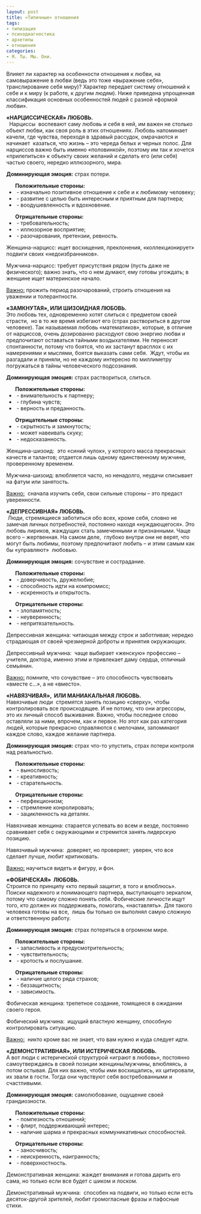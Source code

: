 ```yaml
---
layout: post
title: «Типичные» отношения
tags:
- типизация
- психодиагностика
- архетипы
- отношения
categories:
- Я. Ты. Мы. Они.
---
```

<article>
<p class="page-intro">Влияет ли характер на особенности отношения к любви, на самовыражение в любви (ведь это тоже «выражение себя», транслирование себя миру)?
Характер передает систему отношений к себе и к миру (к работе, к другим людям). Ниже приведена упрощенная классификация основных особенностей людей с разной «формой любви».</p>

<p><b>«НАРЦИССИЧЕСКАЯ» ЛЮБОВЬ.</b><br>
&nbsp; Нарциссы&nbsp; воспевают саму любовь и себя в ней, им важен не столько объект любви, как своя роль в этих отношениях. Любовь напоминает качели, где чувства, переходя в здравый рассудок, омрачаются и начинает &nbsp;казаться, что жизнь – это череда белых и черных полос. Для нарциссов важно быть именно «половинкой», поэтому им так и хочется «прилепиться» к объекту своих желаний и сделать его (или себя) частью своего, нередко иллюзорного, мира.</p><p><b>Доминирующая эмоция:</b> страх потери.</p>
<ul><b>Положительные стороны:</b><li>&nbsp;- изначально позитивное отношение к себе и к любимому человеку;</li><li>&nbsp;- развитие с целью быть интересным и приятным для партнера;</li><li>&nbsp;- воодушевленность и вдохновение.</li></ul>
<ul><b>Отрицательные стороны:</b><li>&nbsp;- требовательность;</li><li>&nbsp;- иллюзорное восприятие;</li><li>&nbsp;- разочарования, претензии, ревность.</li></ul>
<p>Женщина-нарцисс: ищет восхищения, преклонения, «коллекционирует» подвиги своих «недоизбранников».</p>
<p>Мужчина-нарцисс: требует присутствия рядом (пусть даже не физического); важно знать, что о нем думают, ему готовы угождать; в женщине ищет материнское начало.</p>
<p><u>Важно:</u> прожить период разочарований, строить отношения на уважении и толерантности.</p>
	
<p><b>«ЗАМКНУТАЯ», ИЛИ ШИЗОИДНАЯ ЛЮБОВЬ.</b><br>
Это любовь тех, одновременно хотят слиться с предметом своей страсти, &nbsp;но в то же время избегают его (страх раствориться в другом человеке). Так называемая любовь «математиков», которые, в отличие от нарциссов, очень дозированно расходуют свою энергию любви и предпочитают оставаться тайными воздыхателями. Не переносят спонтанности, потому что боятся, что их застанут врасплох с их намерениями и мыслями, боятся выказать сами себя. &nbsp;Ждут, чтобы их разгадали и приняли, но не каждому интересно по миллиметру погружаться в тайны человеческого подсознания.</p><p><b>Доминирующая эмоция:</b> страх раствориться, слиться.</p>
<ul><b>Положительные стороны:</b><li>&nbsp;- внимательность к партнеру;</li><li>&nbsp;- глубина чувств;</li><li>&nbsp;- верность и преданность.</li></ul><ul><b>Отрицательные стороны:</b><li>&nbsp;- скрытность и замкнутость;</li><li>&nbsp;- может навеивать скуку;</li><li>&nbsp;- недосказанность.</li></ul>
<p>Женщина-шизоид:&nbsp; это «синий чулок», у которого масса прекрасных качеств и талантов; отдается лишь одному единственному мужчине, проверенному временем.</p>
<p>Мужчина-шизоид: влюбляется часто, но ненадолго, неудачи списывает на фатум или занятость.</p>
<p><u>Важно:</u> &nbsp;сначала изучить себя, свои сильные стороны – это предаст уверенности.</p>

<p><b>«ДЕПРЕССИВНАЯ» ЛЮБОВЬ.</b><br>
&nbsp;Люди, стремящиеся заботиться обо всех, кроме себя, словно не замечая личных потребностей, постоянно находя «нуждающегося». Это любовь лириков, жаждущих стать замеченными и признанными. Чаще всего – жертвенная. На самом деле, &nbsp;глубоко внутри они не верят, что могут быть любимы, поэтому предпочитают любить – и этим самым как бы «управляют»&nbsp; любовью.</p>
<p><b>Доминирующая эмоция:</b> сочувствие и сострадание.</p>
<ul><b>Положительные стороны:</b><li>&nbsp;- доверчивость, дружелюбие;</li><li>&nbsp;- способность идти на компромисс;</li><li>&nbsp;- искренность и открытость.</li></ul><ul><b>Отрицательные стороны:</b><li>&nbsp;- злопамятность;</li><li>&nbsp;- неуверенность;</li><li>&nbsp;- непритязательность.</li></ul>
<p>Депрессивная женщина: читающая между строк и заботливая; нередко страдающая от своей чрезмерной доброты и принятия окружающих.</p>
<p>Депрессивный мужчина:&nbsp; чаще выбирает «женскую» профессию – учителя, доктора, именно этим и привлекает даму сердца, отличный семьянин.</p>
<p><u>Важно:</u> помните, что сочувствие – это способность чувствовать «вместе с…», а не «вместо».</p>

<p><b>«НАВЯЗЧИВАЯ», &nbsp;ИЛИ МАНИАКАЛЬНАЯ ЛЮБОВЬ.</b><br>
Навязчивые люди &nbsp;стремятся занять позицию «сверху», чтобы контролировать все происходящее. И не потому, что они агрессоры, это их личный способ выживания. Важно, чтобы последнее слово оставляли за ними, впрочем, как и первое. Но этот как раз категория людей, которые прекрасно справляются с мелочами, запоминают каждое слово, каждое желание партнера.</p>
<p><b>Доминирующая эмоция:</b> страх что-то упустить, страх потери контроля над реальностью.</p>
<ul><b>Положительные стороны:</b><li>&nbsp;- выносливость;</li><li>&nbsp;- креативность;</li><li>&nbsp;- старательность.</li></ul><ul><b>Отрицательные стороны:</b><li>&nbsp;- перфекционизм;</li><li>&nbsp;- стремление конролировать;</li><li>&nbsp;- зацикленность на деталях.</li></ul>
<p>Навязчивая женщина: старается успевать во всем и везде, постоянно сравнивает себя с окружающими и стремится занять лидерскую позицию.</p>
<p>Навязчивый мужчина:&nbsp; доверяет, но проверяет;&nbsp; уверен, что все сделает лучше, любит критиковать.</p>
<p><u>Важно:</u> научиться видеть и фигуру, и фон.</p>

<p><b>«ФОБИЧЕСКАЯ»&nbsp; ЛЮБОВЬ.</b><br>
Строится по принципу «кто первый защитит, в того и влюблюсь». Поиски надежного и понимающего партнера, выступающего зеркалом, потому что самому сложно понять себя. Фобические<i> </i>личности<i> </i>ищут того, кто должен их поддерживать, помогать, «наставлять». Для такого человека готовы на все,&nbsp; лишь бы только он выполнял самую сложную и ответственную работу.</p>
<p><b>Доминирующая эмоция:</b> страх потеряться в огромном мире.</p>
<ul><b>Положительные стороны:</b><li>&nbsp;- запасливость и предусмотрительность;</li><li>&nbsp;- чувствительность;</li><li>&nbsp;- кротость и послушание.</li></ul>
<ul><b>Отрицательные стороны:</b><li>&nbsp;- наличие целого ряда страхов;</li><li>&nbsp;- беззащитность;</li><li>&nbsp;- зависимость.</li></ul>
<p>Фобическая женщина: трепетное создание, томящееся в ожидании своего героя.</p>
<p>Фобический мужчина:&nbsp; ищущий властную женщину, способную контролировать ситуацию.</p><p><u>Важно:</u>&nbsp; никто кроме вас не знает, что вам нужно и куда следует идти.</p>

<p><b>«ДЕМОНСТРАТИВНАЯ», ИЛИ ИСТЕРИЧЕСКАЯ ЛЮБОВЬ.</b><br>
А вот люди с истерической структурой «играют в любовь», постоянно самоутверждаясь в своей позиции женщины/мужчины, влюбляясь, а потом остывая. Для них важно, чтобы ими восхищались, их цитировали, их звали в гости. Тогда они чувствуют себя востребованными и счастливыми.</p>
<p><b>Доминирующая эмоция:</b> самолюбование, ощущение своей грандиозности.</p>
<ul><b>Положительные стороны:</b><li>&nbsp;- помпезность отношений;</li><li>&nbsp;- флирт, поддерживающий интерес;</li><li>&nbsp;- наличие шарма и прекрасных коммуникативных способностей.</li></ul>
<ul><b>Отрицательные стороны:</b><li>&nbsp;- заносчивость;</li><li>&nbsp;- неискренность, наигранность;</li><li>&nbsp;- поверхностность.</li></ul>
<p>Демонстративная женщина: жаждет внимания и готова дарить его сама, но только если все будет с шиком и лоском.</p>
<p>Демонстративный мужчина:&nbsp; способен на подвиги, но только если есть десяток-другой зрителей, любит громогласные фразы и пафосные стихи.</p>
</article>